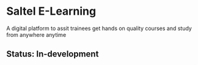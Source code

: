 # Saltel E-Learning

A digital platform to assit trainees get hands on quality courses and study from anywhere anytime

## Status: In-development
